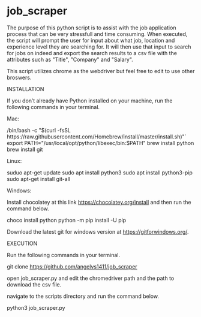 # job_scraper

The purpose of this python script is to assist with the job application process that can be very stressfull and time consuming. When executed, the script will prompt the user for input about what job, location and experience level they are searching for. It will then use that input to search for jobs on indeed and export the search results to a csv file with the attributes such as "Title", "Company" and "Salary".

This script utilizes chrome as the webdriver but feel free to edit to use other broswers.

INSTALLATION

If you don’t already have Python installed on your machine, run the following commands in your terminal.

Mac:

/bin/bash -c "$(curl -fsSL https://raw.githubusercontent.com/Homebrew/install/master/install.sh)"`
export PATH="/usr/local/opt/python/libexec/bin:$PATH"
brew install python
brew install git

Linux:

suduo apt-get update
sudo apt install python3
sudo apt install python3-pip
sudo apt-get install git-all

Windows:

Install chocolatey at this link https://chocolatey.org/install and then run the command below.

choco install python python -m pip install -U pip

Download the latest git for windows version at https://gitforwindows.org/.

EXECUTION

Run the following commands in your terminal.

git clone https://github.com/angelvs1411/job_scraper

open job_scraper.py and edit the chromedriver path and the path to download the csv file.

navigate to the scripts directory and run the command below.

python3 job_scraper.py












